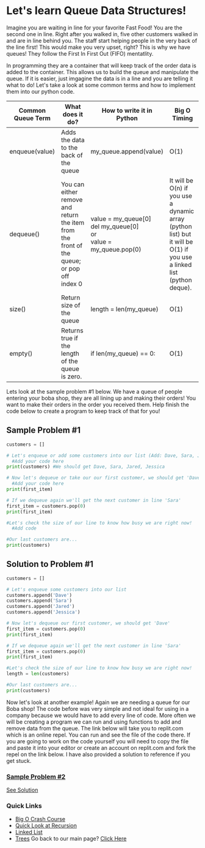 # Let's learn Queue Data Structures!
Imagine you are waiting in line for your favorite Fast Food! You are the second one in line. Right after you walked in, five other customers walked in and are in line behind you. The staff start helping people in the very back of the line first! This would make you very upset, right? This is why we have queues! They follow the First In First Out (FIFO) mentatlity. 

In programming they are a container that will keep track of the order data is added to the container. This allows us to build the queue and manipulate the queue. If it is easier, just imgagine the data is in a line and you are telling it what to do! Let's take a look at some common terms and how to implement them into our python code.

| Common Queue Term  | What does it do? | How to write it in Python | Big O Timing |
| ------------- | ------------- | ------------- | ------------- |
| enqueue(value)  | Adds the data to the back of the queue  | my_queue.append(value) | O(1)|
| dequeue()  | You can either remove and return the item from the front of the queue; or pop off index 0  | value = my_queue[0]  <br/> del my_queue[0] <br/> or <br/>value = my_queue.pop(0) | It will be O(n) if you use a dynamic array (python list) but it will be O(1) if you use a linked list (python deque).|
| size()  | Return size of the queue  | length = len(my_queue) | O(1)|
| empty()  | Returns true if the length of the queue is zero. | if len(my_queue) == 0: | O(1)|

Lets look at the sample problem #1 below. We have a queue of people entering your boba shop, they are all lining up and making their orders! You want to make their orders in the order you received them. Help finish the code below to create a program to keep track of that for you!

## Sample Problem #1
```python
customers = []

# Let's enqueue or add some customers into our list (Add: Dave, Sara, Jared, and Jessica in this order)
  #Add your code here
print(customers) #We should get Dave, Sara, Jared, Jessica

# Now let's dequeue or take our our first customer, we should get 'Dave'
  #Add your code here
print(first_item)

# If we dequeue again we'll get the next customer in line 'Sara'
first_item = customers.pop(0)
print(first_item)

#Let's check the size of our line to know how busy we are right now!
  #Add code

#Our last customers are...
print(customers) 
```

## Solution to Problem #1
```python
customers = []

# Let's enqueue some customers into our list
customers.append('Dave')
customers.append('Sara')
customers.append('Jared')
customers.append('Jessica')

# Now let's dequeue our first customer, we should get 'Dave'
first_item = customers.pop(0)
print(first_item)

# If we dequeue again we'll get the next customer in line 'Sara'
first_item = customers.pop(0)
print(first_item)

#Let's check the size of our line to know how busy we are right now!
length = len(customers)

#Our last customers are...
print(customers) 
```
Now let's look at another example! Again we are needing a queue for our Boba shop! The code before was very simple and not ideal for using in a company because we would have to add every line of code. More often we will be creating a program we can run and using functions to add and remove data from the queue. The link below will take you to replit.com which is an online repel. You can run and see the file of the code there. If you are going to work on the code yourself you will need to copy the file and paste it into your editor or create an account on replit.com and fork the repel on the link below. I have also provided a solution to reference if you get stuck. 


### [Sample Problem #2](https://replit.com/@MichaelMcFarla5/QueueLessonProblem#main.py)
 [See Solution](https://replit.com/@MichaelMcFarla5/QueueLessonSolution#main.py)
 
### Quick Links
* [Big O Crash Course](BIGO.md)
* [Quick Look at Recursion](RECURSION.md)
* [Linked List](LINKEDLIST.md)
* [Trees](TREES.md)
Go back to our main page? [Click Here](README.md)
